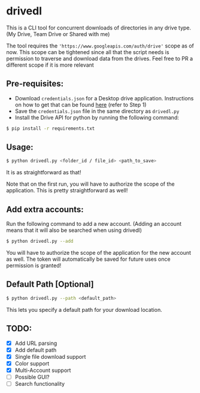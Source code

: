 # drivedl

This is a CLI tool for concurrent downloads of directories in any drive type. (My Drive, Team Drive or Shared with me)

The tool requires the `'https://www.googleapis.com/auth/drive'` scope as of now. This scope can be tightened since all that the script needs is permission to traverse and download data from the drives. Feel free to PR a different scope if it is more relevant

## Pre-requisites:

- Download `credentials.json` for a Desktop drive application. Instructions on how to get that can be found [here](https://developers.google.com/drive/api/v3/quickstart/python) (refer to Step 1)
- Save the `credentials.json` file in the same directory as `drivedl.py`
- Install the Drive API for python by running the following command:
```bash
$ pip install -r requirements.txt
```

## Usage:

```bash
$ python drivedl.py <folder_id / file_id> <path_to_save>
```
It is as straightforward as that!

Note that on the first run, you will have to authorize the scope of the application. This is pretty straightforward as well!

## Add extra accounts:

Run the following command to add a new account. (Adding an account means that it will also be searched when using drivedl)
```bash
$ python drivedl.py --add
```
You will have to authorize the scope of the application for the new account as well. The token will automatically be saved for future uses once permission is granted!

## Default Path [Optional]

```bash
$ python drivedl.py --path <default_path>
```

This lets you specify a default path for your download location.

## TODO:

- [x] Add URL parsing
- [x] Add default path
- [x] Single file download support
- [x] Color support
- [x] Multi-Account support
- [ ] Possible GUI?
- [ ] Search functionality